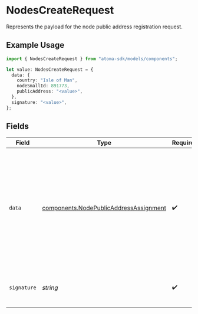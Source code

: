 # NodesCreateRequest

Represents the payload for the node public address registration request.

## Example Usage

```typescript
import { NodesCreateRequest } from "atoma-sdk/models/components";

let value: NodesCreateRequest = {
  data: {
    country: "Isle of Man",
    nodeSmallId: 891773,
    publicAddress: "<value>",
  },
  signature: "<value>",
};
```

## Fields

| Field                                                                                                                                                          | Type                                                                                                                                                           | Required                                                                                                                                                       | Description                                                                                                                                                    |
| -------------------------------------------------------------------------------------------------------------------------------------------------------------- | -------------------------------------------------------------------------------------------------------------------------------------------------------------- | -------------------------------------------------------------------------------------------------------------------------------------------------------------- | -------------------------------------------------------------------------------------------------------------------------------------------------------------- |
| `data`                                                                                                                                                         | [components.NodePublicAddressAssignment](../../models/components/nodepublicaddressassignment.md)                                                               | :heavy_check_mark:                                                                                                                                             | Represents the payload for the node public address registration request.<br/><br/>This struct represents the payload for the node public address registration request. |
| `signature`                                                                                                                                                    | *string*                                                                                                                                                       | :heavy_check_mark:                                                                                                                                             | The signature of the data base 64 encoded                                                                                                                      |